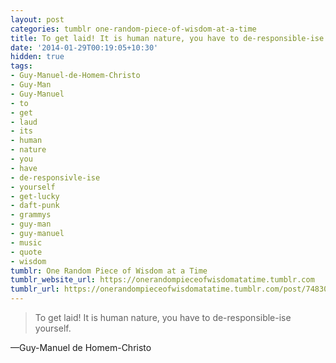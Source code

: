 ```yaml
---
layout: post
categories: tumblr one-random-piece-of-wisdom-at-a-time
title: To get laid! It is human nature, you have to de-responsible-ise yourself.
date: '2014-01-29T00:19:05+10:30'
hidden: true
tags:
- Guy-Manuel-de-Homem-Christo
- Guy-Man
- Guy-Manuel
- to
- get
- laud
- its
- human
- nature
- you
- have
- de-responsivle-ise
- yourself
- get-lucky
- daft-punk
- grammys
- guy-man
- guy-manuel
- music
- quote
- wisdom
tumblr: One Random Piece of Wisdom at a Time
tumblr_website_url: https://onerandompieceofwisdomatatime.tumblr.com
tumblr_url: https://onerandompieceofwisdomatatime.tumblr.com/post/74830013272/to-get-laid-it-is-human-nature-you-have-to
---
```

> To get laid! It is human nature, you have to de-responsible-ise yourself.

—Guy-Manuel de Homem-Christo
